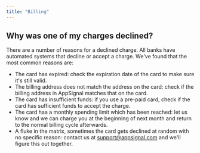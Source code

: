 ```yaml
---
title: "Billing"
---
```


## Why was one of my charges declined?

There are a number of reasons for a declined charge. All banks have automated systems that decline or accept a charge. We've found that the most common reasons are:

* The card has expired: check the expiration date of the card to make sure it's still valid.
* The billing address does not match the address on the card: check if the billing address in AppSignal matches that on the card.
* The card has insufficient funds: if you use a pre-paid card, check if the card has sufficient funds to accept the charge.
* The card haa a monthly spending limit which has been reached: let us know and we can charge you at the beginning of next month and return to the normal billing cycle afterwards.
* A fluke in the matrix, sometimes the card gets declined at random with no specific reason: contact us at <a href="mailto:support@appsignal.com">support@appsignal.com</a> and we'll figure this out together.
